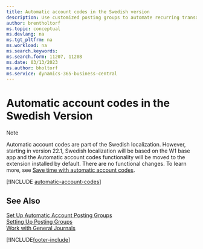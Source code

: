```yaml
---
title: Automatic account codes in the Swedish version
description: Use customized posting groups to automate recurring transactions in journals, sales documents, or purchase documents in the Swedish version.
author: brentholtorf
ms.topic: conceptual
ms.devlang: na
ms.tgt_pltfrm: na
ms.workload: na
ms.search.keywords:
ms.search.form: 11207, 11208
ms.date: 03/13/2023
ms.author: bholtorf
ms.service: dynamics-365-business-central
---
```

# Automatic account codes in the Swedish Version

> [!NOTE]
> Automatic account codes are part of the Swedish localization. However, starting in version 22.1, Swedish localization will be based on the W1 base app and the Automatic account codes functionality will be moved to the extension installed by default. There are no functional changes. To learn more, see [Save time with automatic account codes](automatic-account-codes.md).  

[!INCLUDE [automatic-account-codes](../includes/FISE/automatic-account-codes.md)]

## See Also

[Set Up Automatic Account Posting Groups](how-to-set-up-automatic-account-posting-groups.md)  
[Setting Up Posting Groups](../../finance-posting-groups.md)  
[Work with General Journals](../../ui-work-general-journals.md)  


[!INCLUDE[footer-include](../../includes/footer-banner.md)]
